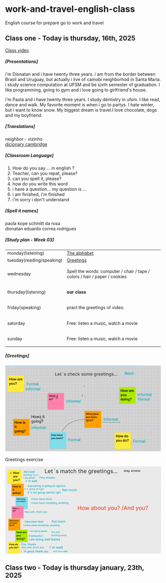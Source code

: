 # work-and-travel-english-class

English course for prepare go to work and travel

<link rel="stylesheet" href="https://cdnjs.cloudflare.com/ajax/libs/font-awesome/6.5.2/css/all.min.css">

## Class one - Today is thursday, 16th, 2025

<a href="https://www.youtube.com/watch?v=7c7Wrp4-6eg">Class video</a>

<h5>[Presentations]</h5>
<p>
    i'm Dionatan and i have twenty three years. i am from the border between Brasil and Uruguay, but actually i live of camobi neighborhod in Santa Maria. i study science computation at UFSM  and be sixth semester of graduation. I like programming, going to gym and i love going to girlfriend's house.
</p>

<p>
    i'm Paola and i have twenty three years. I study dentistry in ufsm. I like read, dance and walk. My favorite moment is when i go to partys. I hate winter, but i want to know snow. My biggest dream is travel.I love chocolate, dogs and my boyfriend. 
</p>

<h5>[Translations]</h5>
<p>neighbor - vizinho <br/>
<a href="https://dictionary.cambridge.org/">dicionary cambridge</a>
</p>

<h5>[Classroom Language]</h5>
<ol>
    <li>How do you say ... in english ?</li>
    <li>Teacher, can you repat, please?</li>
    <li>can you spell it, please?</li>
    <li>how do you write this word</li>
    <li>i have a question... my question is ...</li>
    <li>i am finished, i'm finished</li>
    <li>i'm sorry i don't understand</li>
</ol>

<h5>[Spell it names]</h5>
<p>paola kope schmitt da rosa<br/>
dionatan eduardo correa rodrigues </p>

<h5>[Study plan - Week 03]</h5>
<table>
    <tr>
        <td>monday(listening)</td>
        <td><a href="https://www.youtube.com/watch?v=fNRbpSKf0-Q">The alphabet</a></td>
        <td><i class="fa-solid fa-check" style="color:green;"></i></td>
    </tr>
    <tr>
        <td>tuesday(reading/speaking)</td>
        <td><a href="https://www.youtube.com/watch?v=h2LhsO7aVmM">Greetings</a></td>
        <td><i class="fa-solid fa-check" style="color:green;"></i></td>
    </tr>
    <tr>
        <td>wednesday</td>
        <td><p>Spell the words: computer /  chair / tape / colors / hair / paper / cookies</p></td>
        <td><i class="fa-solid fa-check" style="color:green;"></i></td>
    </tr>
    <tr>
        <td>thursday(listening)</td>
        <td><p><strong>our class</strong></p></td>
        <td><i class="fa-solid fa-check" style="color:green;"></i></td>
    </tr>
    <tr>
        <td>friday(speaking)</td>
        <td><p>pract the greetings of video.</p></td>
        <td><i class="fa-solid fa-check" style="color:green;"></i></td>
    </tr>
    <tr>
        <td>saturday</td>
        <td><p>Free: listen a music, watch a movie</p></td>
        <td><i class="fa-solid fa-check" style="color:green;"></i></td>
    </tr>
    <tr>
        <td>sunday</td>
        <td><p>Free: listen a music, watch a movie</p></td>
        <td><i class="fa-solid fa-check" style="color:green;"></i></td>
    </tr>
</table>

<h5>[Greetings]</h5>
<img src="./images/greetings.png" alt="greetings">
<p>Greetings exercise </p>
<img src="./images/exercise-greetings.png" alt="exercise-greetings">


## Class two - Today is thursday january, 23th, 2025
